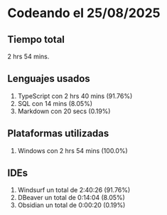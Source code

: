 # Codeando el 25/08/2025

## Tiempo total
2 hrs 54 mins.

## Lenguajes usados
1. TypeScript con 2 hrs 40 mins (91.76%)
1. SQL con 14 mins (8.05%)
1. Markdown con 20 secs (0.19%)

## Plataformas utilizadas
1. Windows con 2 hrs 54 mins (100.0%)

## IDEs
1. Windsurf un total de 2:40:26 (91.76%)
1. DBeaver un total de 0:14:04 (8.05%)
1. Obsidian un total de 0:00:20 (0.19%)
